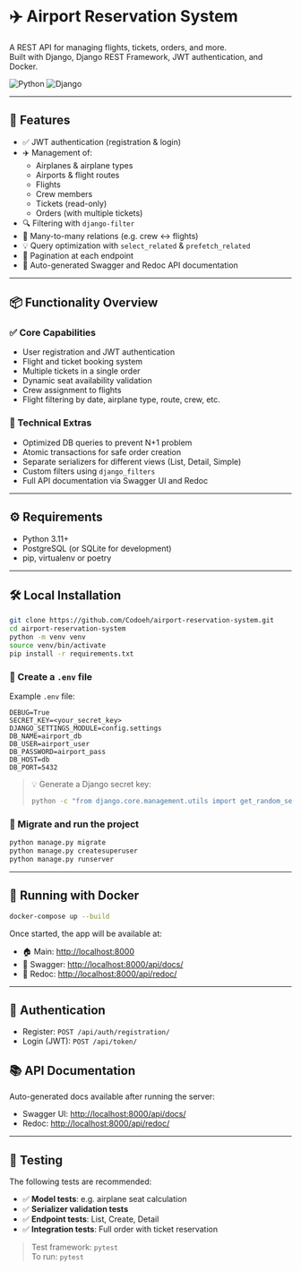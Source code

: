 # ✈️ Airport Reservation System

A REST API for managing flights, tickets, orders, and more.  
Built with Django, Django REST Framework, JWT authentication, and Docker.

![Python](https://img.shields.io/badge/python-3.11-blue)
![Django](https://img.shields.io/badge/django-4.2-green)

---

## 🚀 Features

- ✅ JWT authentication (registration & login)
- ✈️ Management of:
  - Airplanes & airplane types
  - Airports & flight routes
  - Flights
  - Crew members
  - Tickets (read-only)
  - Orders (with multiple tickets)
- 🔍 Filtering with `django-filter`
- 🔁 Many-to-many relations (e.g. crew ↔ flights)
- 💡 Query optimization with `select_related` & `prefetch_related`
- 🔢 Pagination at each endpoint
- 📄 Auto-generated Swagger and Redoc API documentation

---

## 📦 Functionality Overview

### ✅ Core Capabilities

- User registration and JWT authentication
- Flight and ticket booking system
- Multiple tickets in a single order
- Dynamic seat availability validation
- Crew assignment to flights
- Flight filtering by date, airplane type, route, crew, etc.

### 🔧 Technical Extras

- Optimized DB queries to prevent N+1 problem
- Atomic transactions for safe order creation
- Separate serializers for different views (List, Detail, Simple)
- Custom filters using `django_filters`
- Full API documentation via Swagger UI and Redoc

---

## ⚙️ Requirements

- Python 3.11+
- PostgreSQL (or SQLite for development)
- pip, virtualenv or poetry

---

## 🛠️ Local Installation

```bash
git clone https://github.com/Codoeh/airport-reservation-system.git
cd airport-reservation-system
python -m venv venv
source venv/bin/activate
pip install -r requirements.txt
```

### 🔐 Create a `.env` file

Example `.env` file:

```env
DEBUG=True
SECRET_KEY=<your_secret_key>
DJANGO_SETTINGS_MODULE=config.settings
DB_NAME=airport_db
DB_USER=airport_user
DB_PASSWORD=airport_pass
DB_HOST=db
DB_PORT=5432
```

> 💡 Generate a Django secret key:
> ```bash
> python -c "from django.core.management.utils import get_random_secret_key; print(get_random_secret_key())"
> ```

### 🔄 Migrate and run the project

```bash
python manage.py migrate
python manage.py createsuperuser
python manage.py runserver
```

---

## 🐳 Running with Docker

```bash
docker-compose up --build
```

Once started, the app will be available at:

- 🏠 Main: [http://localhost:8000](http://localhost:8000)
- 📘 Swagger: [http://localhost:8000/api/docs/](http://localhost:8000/api/docs/)
- 📙 Redoc: [http://localhost:8000/api/redoc/](http://localhost:8000/api/redoc/)

---

## 🔐 Authentication

- Register: `POST /api/auth/registration/`
- Login (JWT): `POST /api/token/`

## 📚 API Documentation

Auto-generated docs available after running the server:

- Swagger UI: [http://localhost:8000/api/docs/](http://localhost:8000/api/docs/)
- Redoc: [http://localhost:8000/api/redoc/](http://localhost:8000/api/redoc/)

---

## 🧪 Testing

The following tests are recommended:

- ✅ **Model tests**: e.g. airplane seat calculation
- ✅ **Serializer validation tests**
- ✅ **Endpoint tests**: List, Create, Detail
- ✅ **Integration tests**: Full order with ticket reservation

> Test framework: `pytest`  
> To run: `pytest`
